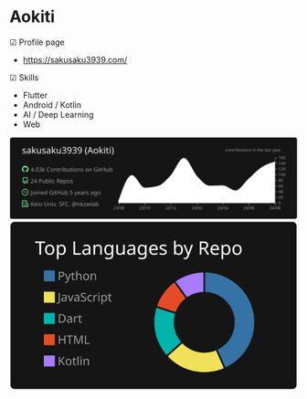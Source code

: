 # Aokiti

☑︎ Profile page
- https://sakusaku3939.com/

☑︎ Skills
- Flutter
- Android / Kotlin
- AI / Deep Learning
- Web

[![](https://raw.githubusercontent.com/sakusaku3939/sakusaku3939/main/profile-summary-card-output/dark/0-profile-details.svg)]()
[![](https://raw.githubusercontent.com/sakusaku3939/sakusaku3939/main/profile-summary-card-output/dark/1-repos-per-language.svg)]()
